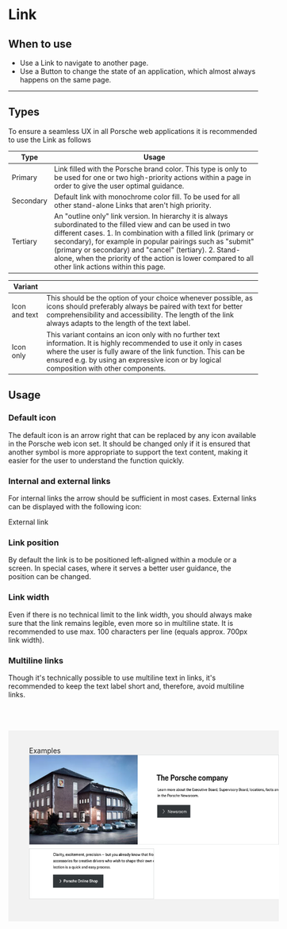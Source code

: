 # Link

<TableOfContents></TableOfContents>

## When to use

- Use a Link to navigate to another page.
- Use a Button to change the state of an application, which almost always happens on the same page.

---

## Types

To ensure a seamless UX in all Porsche web applications it is recommended to use the Link as follows

| Type      | Usage                                                                                                                                                                                                                                                                                                                                                                                                         |
| --------- | ------------------------------------------------------------------------------------------------------------------------------------------------------------------------------------------------------------------------------------------------------------------------------------------------------------------------------------------------------------------------------------------------------------- |
| Primary   | Link filled with the Porsche brand color. This type is only to be used for one or two high-priority actions within a page in order to give the user optimal guidance.                                                                                                                                                                                                                                         |
| Secondary | Default link with monochrome color fill. To be used for all other stand-alone Links that aren't high priority.                                                                                                                                                                                                                                                                                                |
| Tertiary  | An "outline only" link version. In hierarchy it is always subordinated to the filled view and can be used in two different cases. 1. In combination with a filled link (primary or secondary), for example in popular pairings such as "submit" (primary or secondary) and "cancel" (tertiary). 2. Stand-alone, when the priority of the action is lower compared to all other link actions within this page. |

| Variant       |                                                                                                                                                                                                                                                                                 |
| ------------- | ------------------------------------------------------------------------------------------------------------------------------------------------------------------------------------------------------------------------------------------------------------------------------- |
| Icon and text | This should be the option of your choice whenever possible, as icons should preferably always be paired with text for better comprehensibility and accessibility. The length of the link always adapts to the length of the text label.                                         |
| Icon only     | This variant contains an icon only with no further text information. It is highly recommended to use it only in cases where the user is fully aware of the link function. This can be ensured e.g. by using an expressive icon or by logical composition with other components. |

## Usage

### Default icon

The default icon is an arrow right that can be replaced by any icon available in the Porsche web icon set. It should be
changed only if it is ensured that another symbol is more appropriate to support the text content, making it easier for
the user to understand the function quickly.

### Internal and external links

For internal links the arrow should be sufficient in most cases. External links can be displayed with the following
icon:

<p-link icon="external" href="https://www.porsche.com" target="_blank">External link</p-link>

### Link position

By default the link is to be positioned left-aligned within a module or a screen. In special cases, where it serves a
better user guidance, the position can be changed.

### Link width

Even if there is no technical limit to the link width, you should always make sure that the link remains legible, even
more so in multiline state. It is recommended to use max. 100 characters per line (equals approx. 700px link width).

### Multiline links

Though it's technically possible to use multiline text in links, it's recommended to keep the text label short and,
therefore, avoid multiline links.

<div style="background:#F2F2F2; width:100%; margin-top: 64px; padding-top: 32px; padding-left: 42px; padding-bottom: 42px;">
    <p-headline variant="headline-3" tag="h3" style="margin-bottom: 24px;">Examples</p-headline>
    <img src="assets/link-examples.png" alt=""/>
</div>
